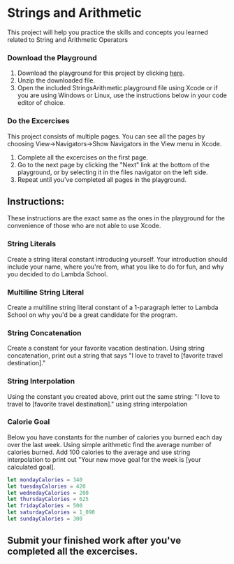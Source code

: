 # Strings and Arithmetic

This project will help you practice the skills and concepts you learned related to String and Arithmetic Operators

### Download the Playground

1. Download the playground for this project by clicking [here](https://github.com/LambdaSchool/StringsAndArithmetic/archive/master.zip). 
2. Unzip the downloaded file.
3. Open the included StringsArithmetic.playground file using Xcode or if you are using Windows or Linux, use the instructions below in your code editor of choice.

### Do the Excercises

This project consists of multiple pages. You can see all the pages by choosing View->Navigators->Show Navigators in the View menu in Xcode.

1. Complete all the excercises on the first page.
2. Go to the next page by clicking the "Next" link at the bottom of the playground, or by selecting it in the files navigator on the left side.
3. Repeat until you've completed all pages in the playground.

## Instructions:

These instructions are the exact same as the ones in the playground for the convenience of those who are not able to use Xcode.

### String Literals
Create a string literal constant introducing yourself. Your introduction should include your name, where you're from, what you like to do for fun, and why you decided to do Lambda School.

###  Multiline String Literal
Create a multiline string literal constant of a 1-paragraph letter to Lambda School on why you'd be a great candidate for the program.

### String Concatenation
Create a constant for your favorite vacation destination. Using string concatenation, print out a string that says "I love to travel to [favorite travel destination]."

### String Interpolation
Using the constant you created above, print out the same string: "I love to travel to [favorite travel destination]." using string interpolation

### Calorie Goal
Below you have constants for the number of calories you burned each day over the last week. Using simple arithmetic find the average number of calories burned. Add 100 calories to the average and use string interpolation to print out "Your new move goal for the week is [your calculated goal].

```Swift
let mondayCalories = 340
let tuesdayCalories = 420
let wednedayCalories = 200
let thursdayCalories = 625
let fridayCalories = 500
let saturdayCalories = 1_090
let sundayCalories = 300
```

## Submit your finished work after you've completed all the excercises.

